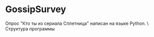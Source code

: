 # GossipSurvey

Опрос "Кто ты из сериала Сплетница" написан на языке Python.
\\ Структура программы

